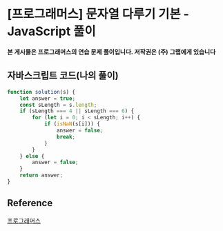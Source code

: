 # [프로그래머스] 문자열 다루기 기본 - JavaScript 풀이

**본 게시물은 프로그래머스의 연습 문제 풀이입니다. 저작권은 (주) 그랩에게 있습니다**



## 자바스크립트 코드(나의 풀이)

```JavaScript
function solution(s) {
    let answer = true;
    const sLength = s.length;
    if (sLength === 4 || sLength === 6) {
        for (let i = 0; i < sLength; i++) {
            if (isNaN(s[i])) {
                answer = false;
                break;
            }
        }
    } else {
        answer = false;
    }
    return answer;
}
```



## Reference

[프로그래머스](https://programmers.co.kr)


